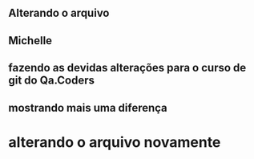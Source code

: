 ## Alterando o arquivo
## Michelle
## fazendo as devidas alterações para o curso de git do Qa.Coders
## mostrando mais uma diferença
<h1> alterando o arquivo novamente<h1>